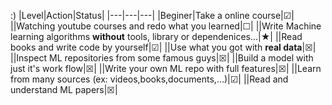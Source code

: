 :)
|Level|Action|Status| 
|---|---|---|
|Beginer|Take a online course|☑|
||Watching youtube courses and redo  what you learned|☐|
||Write Machine learning algorithms **without** tools, library or dependenices...|★|
||Read books and write code by yourself|☑|
||Use what you got with **real data**|☒|
||Inspect ML repositories from some famous guys|☒|
||Build a model with just it's work flow|☒|
||Write your own ML repo with full features|☒|
||Learn from many sources (ex: videos,books,documents,...)|☑|
||Read and understand ML papers|☒|

